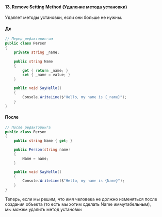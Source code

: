 #### 13. Remove Setting Method (Удаление метода установки)
Удаляет методы установки, если они больше не нужны.

#### До
```cs
// Перед рефакторингом
public class Person
{
    private string _name;
    
    public string Name
    {
        get { return _name; }
        set { _name = value; }
    }

    public void SayHello()
    {
        Console.WriteLine($"Hello, my name is {_name}");
    }
}
```

#### После
```cs
// После рефакторинга
public class Person
{
    public string Name { get; }

    public Person(string name)
    {
        Name = name;
    }

    public void SayHello()
    {
        Console.WriteLine($"Hello, my name is {Name}");
    }
}
```
Теперь, если мы решим, что имя человека не должно изменяться после создания объекта (то есть мы хотим сделать Name иммутабельным), мы можем удалить метод установки

